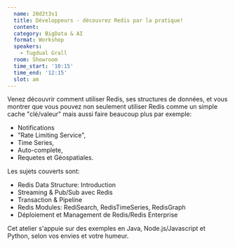 ```yaml
---
  name: 20d2t3s1
  title: Développeurs - découvrez Redis par la pratique!
  content:
  category: BigData & AI
  format: Workshop
  speakers: 
    - Tugdual Grall
  room: Showroom
  time_start: '10:15'
  time_end: '12:15'
  slot: am
---
```

Venez découvrir comment utiliser Redis, ses structures de données, et vous montrer que vous pouvez non seulement utiliser Redis comme un simple cache "clé/valeur" mais aussi faire beaucoup plus par exemple:
- Notifications
- "Rate Limiting Service",
- Time Series,
- Auto-complete,
- Requetes et Géospatiales.

Les sujets couverts sont:
- Redis Data Structure: Introduction
- Streaming & Pub/Sub avec Redis
- Transaction & Pipeline
- Redis Modules: RediSearch, RedisTimeSeries, RedisGraph
- Déploiement et Management de Redis/Redis Enterprise

Cet atelier s'appuie sur des exemples en Java, Node.js/Javascript et Python, selon vos envies et votre humeur.